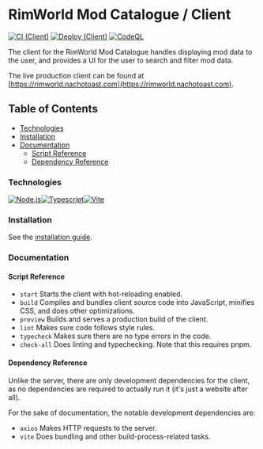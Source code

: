 # RimWorld Mod Catalogue / Client <!-- omit in toc -->

[![CI (Client)](https://github.com/NachoToast/RimWorldModCatalogue/actions/workflows/node.js.ci.client.yml/badge.svg)](https://github.com/NachoToast/RimWorldModCatalogue/actions/workflows/node.js.ci.client.yml)
[![Deploy (Client)](https://github.com/NachoToast/RimWorldModCatalogue/actions/workflows/deploy.client.yml/badge.svg)](https://github.com/NachoToast/RimWorldModCatalogue/actions/workflows/deploy.client.yml)
[![CodeQL](https://github.com/NachoToast/RimWorldModCatalogue/actions/workflows/codeql-analysis.yml/badge.svg)](https://github.com/NachoToast/RimWorldModCatalogue/actions/workflows/codeql-analysis.yml)

The client for the RimWorld Mod Catalogue handles displaying mod data to the user, and provides a UI for the user to search and filter mod data.

The live production client can be found at [https://rimworld.nachotoast.com](https://rimworld.nachotoast.com).

## Table of Contents <!-- omit in toc -->

- [Technologies](#technologies)
- [Installation](#installation)
- [Documentation](#documentation)
  - [Script Reference](#script-reference)
  - [Dependency Reference](#dependency-reference)

### Technologies

<div style="display: flex">

  <a href="https://nodejs.org/">
  <img alt="Node.js" src="https://img.shields.io/badge/Node.js-43853D?style=for-the-badge&logo=node.js&logoColor=white" />
  </a>

  <a href="https://www.typescriptlang.org/">
  <img alt="Typescript" src="https://img.shields.io/badge/TypeScript-007ACC?style=for-the-badge&logo=typescript&logoColor=white" />
  </a>
  <a href="https://vitejs.dev/">
  <img alt="Vite" src="https://img.shields.io/badge/Vite-646CFF?logo=vite&logoColor=fff&style=for-the-badge" />
  </a>

</div>

### Installation

See the [installation guide](./docs/InstallationGuide.md).

### Documentation

#### Script Reference

- `start` Starts the client with hot-reloading enabled.
- `build` Compiles and bundles client source code into JavaScript, minifies CSS, and does other optimizations.
- `preview` Builds and serves a production build of the client.
- `lint` Makes sure code follows style rules.
- `typecheck` Makes sure there are no type errors in the code.
- `check-all` Does linting and typechecking. Note that this requires pnpm.

#### Dependency Reference

Unlike the server, there are only development dependencies for the client, as no dependencies are required to actually run it (it's just a website after all).

For the sake of documentation, the notable development dependencies are:

- `axios` Makes HTTP requests to the server.
- `vite` Does bundling and other build-process-related tasks.


